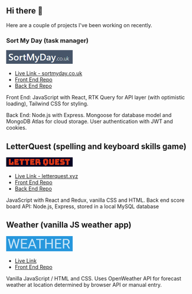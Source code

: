 ## Hi there 👋

Here are a couple of projects I've been working on recently.

### Sort My Day (task manager)

![Sort My Day Logo](https://github.com/jameslimm/jameslimm/blob/main/sortmyday.PNG?raw=true)

- [Live Link - sortmyday.co.uk](https://www.sortmyday.co.uk)
- [Front End Repo](https://github.com/jameslimm/sortmyday-frontend)
- [Back End Repo](https://github.com/jameslimm/sortmyday-server)

Front End: JavaScript with React, RTK Query for API layer (with optimistic loading), Tailwind CSS for styling.

Back End: Node.js with Express. Mongoose for database model and MongoDB Atlas for cloud storage. User authentication with JWT and cookies.

## LetterQuest (spelling and keyboard skills game)

![LetterQuest Logo](https://github.com/jameslimm/jameslimm/blob/main/letterquest.PNG?raw=true)

- [Live Link - letterquest.xyz](https://www.letterquest.xyz)
- [Front End Repo](https://github.com/jameslimm/letter-quest-frontend)
- [Back End Repo](https://github.com/jameslimm/letter-quest-backend)

JavaScript with React and Redux, vanilla CSS and HTML. Back end score board API: Node.js, Express, stored in a local MySQL database

## Weather (vanilla JS weather app)

![Weather Logo](https://github.com/jameslimm/jameslimm/blob/main/weather.PNG?raw=true)

- [Live Link](https://fastidious-sunshine-f2cc92.netlify.app/)
- [Front End Repo](https://github.com/jameslimm/weather)

Vanilla JavaScript / HTML and CSS. Uses OpenWeather API for forecast weather at location determined by browser API or manual entry.
